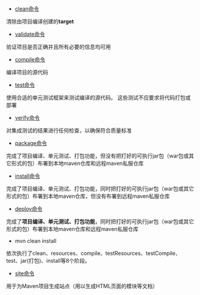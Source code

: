 - <ins>clean命令</ins>

清除由项目编译创建的**target**

- <ins>validate命令</ins>

验证项目是否正确并且所有必要的信息均可用

- <ins>compile命令</ins>

编译项目的源代码

- <ins>test命令</ins>

使用合适的单元测试框架来测试编译的源代码。 这些测试不应要求将代码打包或部署

- <ins>verify命令</ins>

对集成测试的结果进行任何检查，以确保符合质量标准

- <ins>package命令</ins>

完成了项目编译、单元测试、打包功能，但没有把打好的可执行jar包（war包或其它形式的包）布署到本地maven仓库和远程maven私服仓库

- <ins>install命令</ins>

完成了项目编译、单元测试、打包功能，同时把打好的可执行jar包（war包或其它形式的包）布署到本地maven仓库，但没有布署到远程maven私服仓库

- <ins>deploy命令</ins>

完成了**项目编译、单元测试、打包功能**，同时把打好的可执行jar包（war包或其它形式的包）布署到本地maven仓库和远程maven私服仓库

- mvn clean install

依次执行了clean、resources、compile、testResources、testCompile、test、jar(打包)、install等8个阶段。

- <ins>site命令</ins>

用于为Maven项目生成站点（用以生成HTML页面的模块等文档）